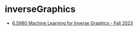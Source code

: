 # inverseGraphics

- [6.S980 Machine Learning for Inverse Graphics - Fall 2023](https://www.scenerepresentations.org/courses/inverse-graphics-23/)